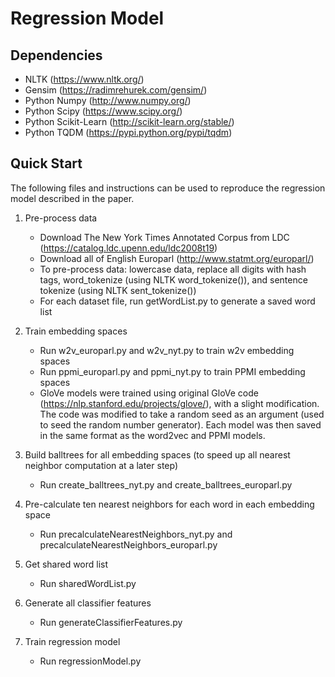 # Regression Model

## Dependencies
- NLTK (https://www.nltk.org/)
- Gensim (https://radimrehurek.com/gensim/)
- Python Numpy (http://www.numpy.org/)
- Python Scipy (https://www.scipy.org/)
- Python Scikit-Learn (http://scikit-learn.org/stable/)
- Python TQDM (https://pypi.python.org/pypi/tqdm)

## Quick Start
The following files and instructions can be used to reproduce the regression model described in the paper.

1. Pre-process data
	- Download The New York Times Annotated Corpus from LDC (https://catalog.ldc.upenn.edu/ldc2008t19)
	- Download all of English Europarl (http://www.statmt.org/europarl/)
	- To pre-process data: lowercase data, replace all digits with hash tags, word_tokenize (using NLTK word_tokenize()), and sentence tokenize (using NLTK sent_tokenize()) 
	- For each dataset file, run getWordList.py to generate a saved word list

2. Train embedding spaces
	- Run w2v_europarl.py and w2v_nyt.py to train w2v embedding spaces
	- Run ppmi_europarl.py and ppmi_nyt.py to train PPMI embedding spaces
	- GloVe models were trained using original GloVe code (https://nlp.stanford.edu/projects/glove/), with a slight modification. The code was modified to take a random seed as an argument (used to seed the random number generator). Each model was then saved in the same format as the word2vec and PPMI models.

3. Build balltrees for all embedding spaces (to speed up all nearest neighbor computation at a later step)
	- Run create_balltrees_nyt.py and create_balltrees_europarl.py

4. Pre-calculate ten nearest neighbors for each word in each embedding space
	- Run precalculateNearestNeighbors_nyt.py and precalculateNearestNeighbors_europarl.py

5. Get shared word list
	- Run sharedWordList.py

6. Generate all classifier features
	- Run generateClassifierFeatures.py

7. Train regression model
	- Run regressionModel.py

